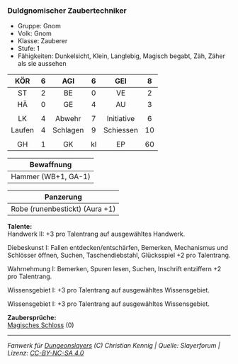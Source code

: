 ### Duldgnomischer Zaubertechniker

- Gruppe: Gnom
- Volk: Gnom
- Klasse: Zauberer
- Stufe: 1
- Fähigkeiten: Dunkelsicht, Klein, Langlebig, Magisch begabt, Zäh, Zäher als sie aussehen

|  KÖR   |  6  |   AGI    |  6  |    GEI     |  8  |
| :----: | :-: | :------: | :-: | :--------: | :-: |
|   ST   |  2  |    BE    |  0  |     VE     |  2  |
|   HÄ   |  0  |    GE    |  4  |     AU     |  3  |
|        |     |          |     |            |     |
|   LK   |  4  |  Abwehr  |  7  | Initiative |  6  |
| Laufen |  4  | Schlagen |  9  | Schiessen  | 10  |
|        |     |          |     |            |     |
|   GH   |  1  |    GK    | kl  |     EP     | 60  |

|     Bewaffnung      |
| :-----------------: |
| Hammer (WB+1, GA-1) |

|           Panzerung            |
| :----------------------------: |
| Robe (runenbestickt) (Aura +1) |

**Talente:**  
Handwerk II: +3 pro Talentrang auf ausgewähltes Handwerk.

Diebeskunst I: Fallen entdecken/entschärfen, Bemerken, Mechanismus und Schlösser öffnen, Suchen, Taschendiebstahl, Glücksspiel +2 pro Talentrang.

Wahrnehmung I: Bemerken, Spuren lesen, Suchen, Inschrift entziffern +2 pro Talentrang.

Wissensgebiet I: +3 pro Talentrang auf ausgewähltes Wissensgebiet.

Wissensgebiet I: +3 pro Talentrang auf ausgewähltes Wissensgebiet.

**Zaubersprüche:**  
[Magisches Schloss](/grw/zauber/magisches-schloss.md) (0)

---

_Fanwerk für [Dungeonslayers](https://www.dungeonslayers.net/) (C) Christian Kennig | Quelle: Slayerforum | Lizenz: [CC-BY-NC-SA 4.0](https://creativecommons.org/licenses/by-nc-sa/4.0/deed.de)_
